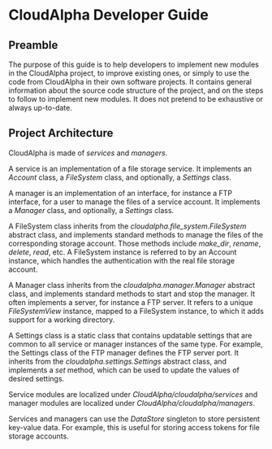 CloudAlpha Developer Guide
==========================================================================

## Preamble

The purpose of this guide is to help developers to implement new modules in the CloudAlpha project, to improve existing ones, or simply to use the code from CloudAlpha in their own software projects. It contains general information about the source code structure of the project, and on the steps to follow to implement new modules. It does not pretend to be exhaustive or always up-to-date.

## Project Architecture

CloudAlpha is made of *services* and *managers*.

A service is an implementation of a file storage service. It implements an *Account* class, a *FileSystem* class, and optionally, a *Settings* class.

A manager is an implementation of an interface, for instance a FTP interface, for a user to manage the files of a service account. It implements a *Manager* class, and optionally, a *Settings* class.

A FileSystem class inherits from the *cloudalpha.file\_system.FileSystem* abstract class, and implements standard methods to manage the files of the corresponding storage account. Those methods include *make\_dir*, *rename*, *delete*, *read*, etc. A FileSystem instance is referred to by an Account instance, which handles the authentication with the real file storage account.

A Manager class inherits from the *cloudalpha.manager.Manager* abstract class, and implements standard methods to start and stop the manager. It often implements a server, for instance a FTP server. It refers to a unique *FileSystemView* instance, mapped to a FileSystem instance, to which it adds support for a working directory.

A Settings class is a static class that contains updatable settings that are common to all service or manager instances of the same type. For example, the Settings class of the FTP manager defines the FTP server port. It inherits from the *cloudalpha.settings.Settings* abstract class, and implements a *set* method, which can be used to update the values of desired settings.

Service modules are localized under *CloudAlpha/cloudalpha/services* and manager modules are localized under *CloudAlpha/cloudalpha/managers*.

Services and managers can use the *DataStore* singleton to store persistent key-value data. For example, this is useful for storing access tokens for file storage accounts.


